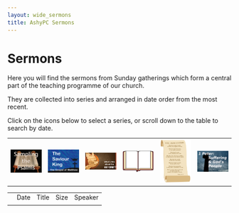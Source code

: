 ```yaml
---
layout: wide_sermons
title: AshyPC Sermons
---
```


# Sermons

Here you will find the sermons from Sunday gatherings which form a central part of the teaching programme of our church.

They are collected into series and arranged in date order from the most recent.

Click on the icons below to select a series, or scroll down to the table to search by date.

<table>
<tr>
<td><img src="/images/psalms_300x225.png" width="200" alt="Sampling The Psalms"></a></td>
<td><img src="/images/matthew_300x225.png" width="200" alt="The Saviour King"></a></td>
<td><img src="/images/The_Holy_Spirit.png" width="200" alt="What's This About Teh Holy Spirit"></a></td>
<td><img src="/images/bible-clip-art-1177751.gif" width="200" alt="Leadership &amp; the Word of God"></a></td>
<td><img src="/images/beatitudes.jpg" width="200" alt="The Beatitudes"></a></td>
<td><img src="/images/stone_cross_suffering.png" width="200" alt="Suffering &amp; the People of God"></a></td>
</tr>
</table>

<table>
<th>
<td>Date</td><td>Title</td><td>Size</td><td>Speaker</td>
</th>
<tr>
    <td></td>
    <td></td>
    <td></td>
    <td></td>
</tr>

</table>

